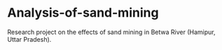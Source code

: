 # Analysis-of-sand-mining
Research project on the effects of sand mining in Betwa River (Hamipur, Uttar Pradesh).
